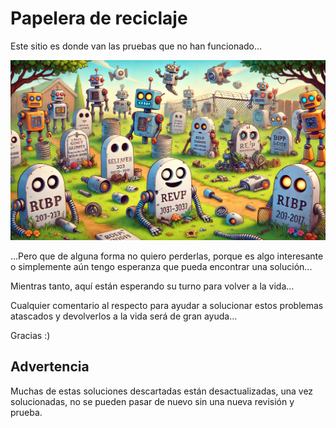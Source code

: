 # Papelera de reciclaje

Este sitio es donde van las pruebas que no han funcionado...

<img src="cemetery.webp" alt="cementerio" width="600">

...Pero que de alguna forma no quiero perderlas, porque es algo interesante o simplemente aún tengo esperanza que pueda encontrar una solución...

Mientras tanto, aquí están esperando su turno para volver a la vida...

Cualquier comentario al respecto para ayudar a solucionar estos problemas atascados y devolverlos a la vida será de gran ayuda...

Gracias :)

## Advertencia

Muchas de estas soluciones descartadas están desactualizadas, una vez solucionadas, no se pueden pasar de nuevo sin una nueva revisión y prueba.

